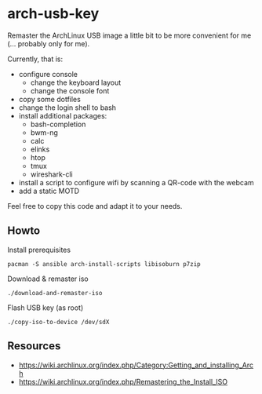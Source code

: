 # arch-usb-key

Remaster the ArchLinux USB image a little bit to be more convenient for me (... probably only for me).

Currently, that is:
- configure console
    - change the keyboard layout
    - change the console font
- copy some dotfiles
- change the login shell to bash
- install additional packages:
    - bash-completion
    - bwm-ng
    - calc
    - elinks
    - htop
    - tmux
    - wireshark-cli
- install a script to configure wifi by scanning a QR-code with the webcam
- add a static MOTD

Feel free to copy this code and adapt it to your needs.

## Howto

Install prerequisites

    pacman -S ansible arch-install-scripts libisoburn p7zip

Download & remaster iso

    ./download-and-remaster-iso

Flash USB key (as root)

    ./copy-iso-to-device /dev/sdX

## Resources

- https://wiki.archlinux.org/index.php/Category:Getting_and_installing_Arch
- https://wiki.archlinux.org/index.php/Remastering_the_Install_ISO
